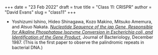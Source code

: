 +++
date = "23 Feb 2022"
draft = true
title = "Class 11: CRISPR"
author = "David Evans"
slug = "class11"
+++

- Yoshizumi Ishino, Hideo Shinagawa, Kozo Makino, Mitsuko Amemura, and Atsuo Nakata. [_Nucleotide Sequence of the _iap_ Gene, Responsible for Alkaline Phosphatase Isozyme Conversion in Escherichia coli, and Identification of the Gene Product_](/docs/ishino1987.pdf), Journal of Bacteriology, December 1987. (This is the first paper to observe the palindromic repeats in bacterial DNA.)
